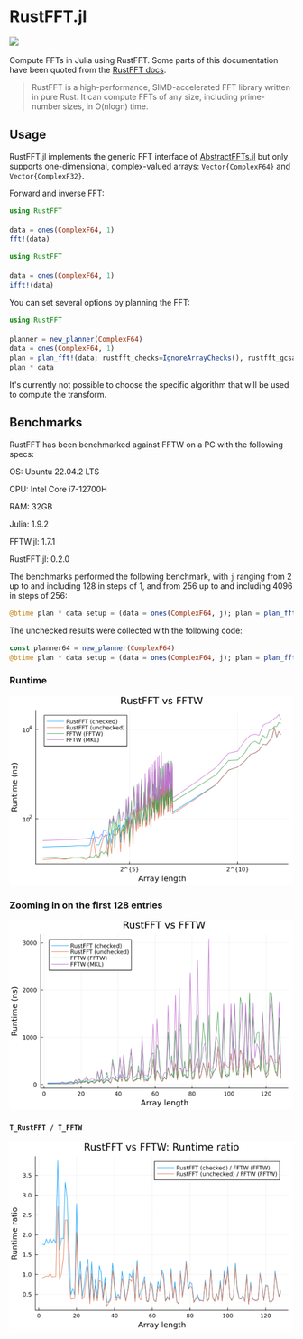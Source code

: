 # RustFFT.jl

[![](https://img.shields.io/badge/Documentation-dev-blue.svg)](https://taaitaaiger.github.io/RustFFT.jl/dev/)

Compute FFTs in Julia using RustFFT. Some parts of this documentation have been quoted from the [RustFFT docs](https://docs.rs/rustfft/latest/rustfft/).

> RustFFT is a high-performance, SIMD-accelerated FFT library written in pure Rust. It can compute FFTs of any size, including prime-number sizes, in O(nlogn) time.

## Usage

RustFFT.jl implements the generic FFT interface of [AbstractFFTs.jl](https://juliamath.github.io/AbstractFFTs.jl/stable/api/#Public-Interface-1) but only supports one-dimensional, complex-valued arrays: `Vector{ComplexF64}` and `Vector{ComplexF32}`.

Forward and inverse FFT:

```julia
using RustFFT

data = ones(ComplexF64, 1)
fft!(data)
```

```julia
using RustFFT

data = ones(ComplexF64, 1)
ifft!(data)
```

You can set several options by planning the FFT:

```julia
using RustFFT

planner = new_planner(ComplexF64)
data = ones(ComplexF64, 1)
plan = plan_fft!(data; rustfft_checks=IgnoreArrayChecks(), rustfft_gcsafe=GcSafe(), rustfft_planner=planner)
plan * data
```

It's currently not possible to choose the specific algorithm that will be used to compute the transform.

## Benchmarks

RustFFT has been benchmarked against FFTW on a PC with the following specs:

OS: Ubuntu 22.04.2 LTS

CPU: Intel Core i7-12700H

RAM: 32GB

Julia: 1.9.2

FFTW.jl: 1.7.1

RustFFT.jl: 0.2.0

The benchmarks performed the following benchmark, with `j` ranging from 2 up to and including 128 in steps of 1, and from 256 up to and including 4096 in steps of 256:

```julia
@btime plan * data setup = (data = ones(ComplexF64, j); plan = plan_fft!(data))
```

The unchecked results were collected with the following code:

```julia
const planner64 = new_planner(ComplexF64)
@btime plan * data setup = (data = ones(ComplexF64, j); plan = plan_fft!(data; rustfft_checks=IgnoreArrayChecks(), rustfft_planner=planner64))
```

### Runtime

![](./comparison.png)

### Zooming in on the first 128 entries

![](./comparison_128.png)

#### `T_RustFFT / T_FFTW`

![](./comparison_ratio.png)
